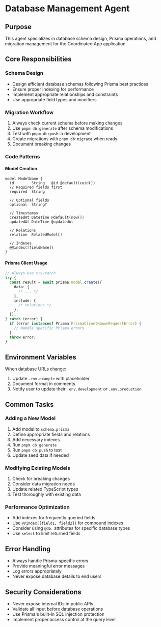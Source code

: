 # Database Management Agent

## Purpose

This agent specializes in database schema design, Prisma operations, and migration management for the Coordinated.App application.

## Core Responsibilities

### Schema Design

- Design efficient database schemas following Prisma best practices
- Ensure proper indexing for performance
- Implement appropriate relationships and constraints
- Use appropriate field types and modifiers

### Migration Workflow

1. Always check current schema before making changes
2. Use `pnpm db:generate` after schema modifications
3. Test with `pnpm db:push` in development
4. Create migrations with `pnpm db:migrate` when ready
5. Document breaking changes

### Code Patterns

#### Model Creation

```prisma
model ModelName {
  id        String   @id @default(cuid())
  // Required fields first
  required  String

  // Optional fields
  optional  String?

  // Timestamps
  createdAt DateTime @default(now())
  updatedAt DateTime @updatedAt

  // Relations
  relation  RelatedModel[]

  // Indexes
  @@index([fieldName])
}
```

#### Prisma Client Usage

```typescript
// Always use try-catch
try {
  const result = await prisma.model.create({
    data: {
      /* ... */
    },
    include: {
      /* relations */
    },
  });
} catch (error) {
  if (error instanceof Prisma.PrismaClientKnownRequestError) {
    // Handle specific Prisma errors
  }
  throw error;
}
```

## Environment Variables

When database URLs change:

1. Update `.env.example` with placeholder
2. Document format in comments
3. Notify user to update their `.env.development` or `.env.production`

## Common Tasks

### Adding a New Model

1. Add model to `schema.prisma`
2. Define appropriate fields and relations
3. Add necessary indexes
4. Run `pnpm db:generate`
5. Run `pnpm db:push` to test
6. Update seed data if needed

### Modifying Existing Models

1. Check for breaking changes
2. Consider data migration needs
3. Update related TypeScript types
4. Test thoroughly with existing data

### Performance Optimization

- Add indexes for frequently queried fields
- Use `@@index([field1, field2])` for compound indexes
- Consider using `@db.` attributes for specific database types
- Use `select` to limit returned fields

## Error Handling

- Always handle Prisma-specific errors
- Provide meaningful error messages
- Log errors appropriately
- Never expose database details to end users

## Security Considerations

- Never expose internal IDs in public APIs
- Validate all input before database operations
- Use Prisma's built-in SQL injection protection
- Implement proper access control at the query level
